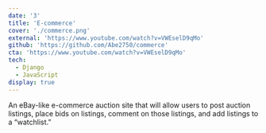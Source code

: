 ```yaml
---
date: '3'
title: 'E-commerce'
cover: './commerce.png'
external: 'https://www.youtube.com/watch?v=VWEselD9qMo'
github: 'https://github.com/Abe2750/commerce'
cta: 'https://www.youtube.com/watch?v=VWEselD9qMo'
tech:
  - Django
  - JavaScript
display: true
---
```


An eBay-like e-commerce auction site that will allow users to post auction listings, place bids on listings,
comment on those listings, and add listings to a “watchlist.”
